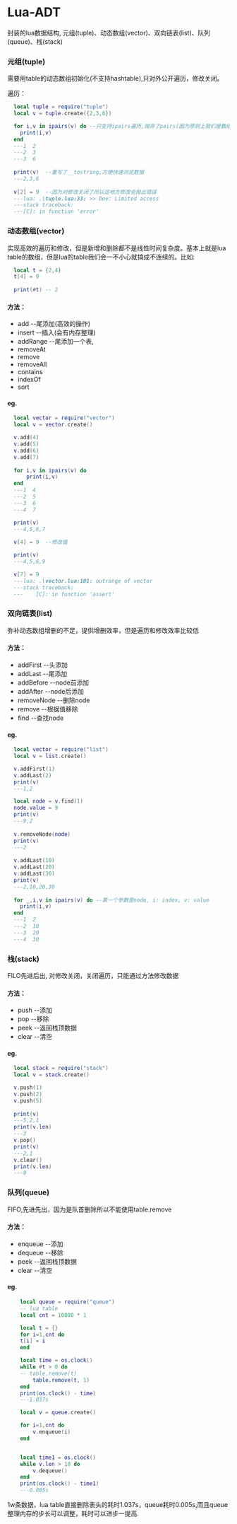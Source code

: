 # Lua-ADT
封装的lua数据结构, 元组(tuple)、动态数组(vector)、双向链表(list)、队列(queue)、栈(stack)

### 元组(tuple)
需要用table的动态数组初始化(不支持hashtable),只对外公开遍历，修改关闭。

遍历：
```lua
  local tuple = require("tuple")
  local v = tuple.create({2,3,6})

  for i,v in ipairs(v) do --只支持ipairs遍历,抛弃了pairs(因为原则上我们是数组，不存在key)
    print(i,v)
  end
  ---1	2
  ---2	3
  ---3	6
  
  print(v)  --重写了__tostring,方便快速浏览数据
  ---2,3,6
  
  v[2] = 9  --因为对修改关闭了所以这地方修改会抛出错误
  ---lua: .\tuple.lua:33: >> Dee: Limited access
  ---stack traceback:
  ---[C]: in function 'error'
```

### 动态数组(vector)
实现高效的遍历和修改，但是新增和删除都不是线性时间复杂度。基本上就是lua table的数组，但是lua的table我们会一不小心就搞成不连续的。比如:
```lua
  local t = {2,4}
  t[4] = 9
  
  print(#t) -- 2
```
#### 方法：
  * add 	--尾添加(高效的操作)
  * insert 	--插入(会有内存整理)
  * addRange 	--尾添加一个表,
  * removeAt
  * remove
  * removeAll
  * contains
  * indexOf
  * sort
  
#### eg.
```lua
  local vector = require("vector")
  local v = vector.create()

  v.add(4)
  v.add(5)
  v.add(6)
  v.add(7)
  
  for i,v in ipairs(v) do
	  print(i,v)
  end
  ---1	4
  ---2	5
  ---3	6
  ---4	7

  print(v)
  ---4,5,6,7
  
  v[4] = 9  --修改值

  print(v)
  ---4,5,6,9

  v[7] = 9
  ---lua: .\vector.lua:101: outrange of vector
  ---stack traceback:
  ---    [C]: in function 'assert'
```

### 双向链表(list)
弥补动态数组增删的不足，提供增删效率，但是遍历和修改效率比较低

#### 方法：
  * addFirst 	--头添加
  * addLast 	--尾添加
  * addBefore 	--node前添加
  * addAfter  	--node后添加
  * removeNode 	--删除node
  * remove 	--根据值移除
  * find 	--查找node
#### eg.
```lua
  local vector = require("list")
  local v = list.create()

  v.addFirst(1)
  v.addLast(2)
  print(v)
  ---1,2

  local node = v.find(1)
  node.value = 9
  print(v)
  ---9,2
  
  v.removeNode(node)
  print(v)
  ---2
  
  v.addLast(10)
  v.addLast(20)
  v.addLast(30)
  print(v)
  ---2,10,20,30
  
  for _,i,v in ipairs(v) do --第一个参数是node, i: index, v: value
    print(i,v)
  end
  ---1	2
  ---2	10
  ---3	20
  ---4	30
```
### 栈(stack)
FILO先进后出, 对修改关闭，关闭遍历，只能通过方法修改数据
#### 方法：
  * push  --添加
  * pop   --移除
  * peek  --返回栈顶数据
  * clear --清空
#### eg.
```lua
  local stack = require("stack")
  local v = stack.create()

  v.push(1)
  v.push(2)
  v.push(5)
  
  print(v)
  ---5,2,1
  print(v.len)
  ---3
  v.pop()
  print(v)
  ---2,1
  v.clear()
  print(v.len)
  ---0
```
### 队列(queue)
FIFO,先进先出，因为是队首删除所以不能使用table.remove
#### 方法：
  * enqueue  	--添加
  * dequeue   	--移除
  * peek  	--返回栈顶数据
  * clear 	--清空
#### eg.
```lua
	local queue = require("queue")
	-- lua table
	local cnt = 10000 * 1

	local t = {}
	for i=1,cnt do
	t[i] = i
	end

	local time = os.clock()
	while #t > 0 do
	-- table.remove(t)
		table.remove(t, 1)
	end
	print(os.clock() - time)
	---1.037s

	local v = queue.create()

	for i=1,cnt do
		v.enqueue(i)
	end


	local time1 = os.clock()
	while v.len > 10 do
		v.dequeue()
	end
	print(os.clock() - time1)
	---0.005s
```
1w条数据，lua table直接删除表头的耗时1.037s，queue耗时0.005s,而且queue整理内存的步长可以调整，耗时可以进步一提高.
